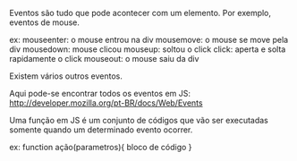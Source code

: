 Eventos são tudo que pode acontecer com um elemento. Por exemplo, eventos de mouse.

ex:
mouseenter: o mouse entrou na div
mousemove: o mouse se move pela div
mousedown: mouse clicou
mouseup: soltou o click
click: aperta e solta rapidamente o click
mouseout: o mouse saiu da div

Existem vários outros eventos.

Aqui pode-se encontrar todos os eventos em JS:
http://developer.mozilla.org/pt-BR/docs/Web/Events

Uma função em JS é um conjunto de códigos que vão ser executadas somente quando um determinado evento ocorrer.

ex:
function ação(parametros){
    bloco de código
}

